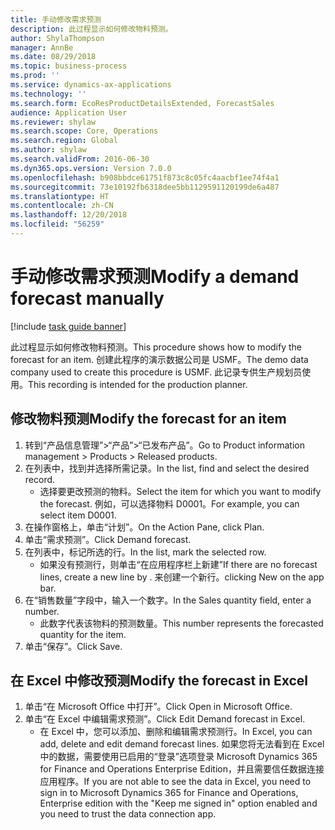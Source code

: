 ```yaml
---
title: 手动修改需求预测
description: 此过程显示如何修改物料预测。
author: ShylaThompson
manager: AnnBe
ms.date: 08/29/2018
ms.topic: business-process
ms.prod: ''
ms.service: dynamics-ax-applications
ms.technology: ''
ms.search.form: EcoResProductDetailsExtended, ForecastSales
audience: Application User
ms.reviewer: shylaw
ms.search.scope: Core, Operations
ms.search.region: Global
ms.author: shylaw
ms.search.validFrom: 2016-06-30
ms.dyn365.ops.version: Version 7.0.0
ms.openlocfilehash: b908bbdce61751f873c8c05fc4aacbf1ee74f4a1
ms.sourcegitcommit: 73e10192fb6318dee5bb1129591120199de6a487
ms.translationtype: HT
ms.contentlocale: zh-CN
ms.lasthandoff: 12/20/2018
ms.locfileid: "56259"
---
```

# <a name="modify-a-demand-forecast-manually"></a><span data-ttu-id="97bfc-103">手动修改需求预测</span><span class="sxs-lookup"><span data-stu-id="97bfc-103">Modify a demand forecast manually</span></span>

[!include [task guide banner](../../includes/task-guide-banner.md)]

<span data-ttu-id="97bfc-104">此过程显示如何修改物料预测。</span><span class="sxs-lookup"><span data-stu-id="97bfc-104">This procedure shows how to modify the forecast for an item.</span></span> <span data-ttu-id="97bfc-105">创建此程序的演示数据公司是 USMF。</span><span class="sxs-lookup"><span data-stu-id="97bfc-105">The demo data company used to create this procedure is USMF.</span></span> <span data-ttu-id="97bfc-106">此记录专供生产规划员使用。</span><span class="sxs-lookup"><span data-stu-id="97bfc-106">This recording is intended for the production planner.</span></span> 


## <a name="modify-the-forecast-for-an-item"></a><span data-ttu-id="97bfc-107">修改物料预测</span><span class="sxs-lookup"><span data-stu-id="97bfc-107">Modify the forecast for an item</span></span>
1. <span data-ttu-id="97bfc-108">转到“产品信息管理”>“产品”>“已发布产品”。</span><span class="sxs-lookup"><span data-stu-id="97bfc-108">Go to Product information management > Products > Released products.</span></span>
2. <span data-ttu-id="97bfc-109">在列表中，找到并选择所需记录。</span><span class="sxs-lookup"><span data-stu-id="97bfc-109">In the list, find and select the desired record.</span></span>
    * <span data-ttu-id="97bfc-110">选择要更改预测的物料。</span><span class="sxs-lookup"><span data-stu-id="97bfc-110">Select the item for which you want to modify the forecast.</span></span> <span data-ttu-id="97bfc-111">例如，可以选择物料 D0001。</span><span class="sxs-lookup"><span data-stu-id="97bfc-111">For example, you can select item D0001.</span></span>  
3. <span data-ttu-id="97bfc-112">在操作窗格上，单击“计划”。</span><span class="sxs-lookup"><span data-stu-id="97bfc-112">On the Action Pane, click Plan.</span></span>
4. <span data-ttu-id="97bfc-113">单击“需求预测”。</span><span class="sxs-lookup"><span data-stu-id="97bfc-113">Click Demand forecast.</span></span>
5. <span data-ttu-id="97bfc-114">在列表中，标记所选的行。</span><span class="sxs-lookup"><span data-stu-id="97bfc-114">In the list, mark the selected row.</span></span>
    * <span data-ttu-id="97bfc-115">如果没有预测行，则单击“在应用程序栏上新建”</span><span class="sxs-lookup"><span data-stu-id="97bfc-115">If there are no forecast lines, create a new line by  .</span></span> <span data-ttu-id="97bfc-116">来创建一个新行。</span><span class="sxs-lookup"><span data-stu-id="97bfc-116">clicking New on the app bar.</span></span>  
6. <span data-ttu-id="97bfc-117">在“销售数量”字段中，输入一个数字。</span><span class="sxs-lookup"><span data-stu-id="97bfc-117">In the Sales quantity field, enter a number.</span></span>
    * <span data-ttu-id="97bfc-118">此数字代表该物料的预测数量。</span><span class="sxs-lookup"><span data-stu-id="97bfc-118">This number represents the forecasted quantity for the item.</span></span>  
7. <span data-ttu-id="97bfc-119">单击“保存”。</span><span class="sxs-lookup"><span data-stu-id="97bfc-119">Click Save.</span></span>

## <a name="modify-the-forecast-in-excel"></a><span data-ttu-id="97bfc-120">在 Excel 中修改预测</span><span class="sxs-lookup"><span data-stu-id="97bfc-120">Modify the forecast in Excel</span></span>
1. <span data-ttu-id="97bfc-121">单击“在 Microsoft Office 中打开”。</span><span class="sxs-lookup"><span data-stu-id="97bfc-121">Click Open in Microsoft Office.</span></span>
2. <span data-ttu-id="97bfc-122">单击“在 Excel 中编辑需求预测”。</span><span class="sxs-lookup"><span data-stu-id="97bfc-122">Click Edit Demand forecast in Excel.</span></span>
    * <span data-ttu-id="97bfc-123">在 Excel 中，您可以添加、删除和编辑需求预测行。</span><span class="sxs-lookup"><span data-stu-id="97bfc-123">In Excel, you can add, delete and edit demand forecast lines.</span></span> <span data-ttu-id="97bfc-124">如果您将无法看到在 Excel 中的数据，需要使用已启用的“登录”选项登录 Microsoft Dynamics 365 for Finance and Operations Enterprise Edition，并且需要信任数据连接应用程序。</span><span class="sxs-lookup"><span data-stu-id="97bfc-124">If you are not able to see the data in Excel, you need to sign in to Microsoft Dynamics 365 for Finance and Operations, Enterprise edition with the "Keep me signed in" option enabled and you need to trust the data connection app.</span></span>  

